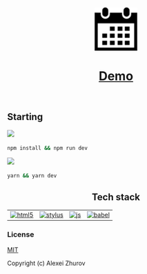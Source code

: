 <br/>
<div align="center">
  <a href="https://alexzhurov.github.io/">
    <img width="100" height="100" src="favs/favicon-96x96.png">
  </a>
</div>
<h1 align="center">
  <a href="https://alexzhurov.github.io/">
    Demo
  </a>
</h1>
<br/>

<!-- <h2 align="center">Staring</h2> -->

## Starting

<a href="https://www.npmjs.com/">
    <img width="30" src="https://cdn.worldvectorlogo.com/logos/npm.svg">
</a>

```bash
npm install && npm run dev
```

<a href="https://yarnpkg.com/en/docs/getting-started">
    <img width="30" src="https://cdn.worldvectorlogo.com/logos/yarn.svg">
</a>

```bash
yarn && yarn dev
```

<h2 align="center">Tech stack</h2>

|  |  |  |  |
|:--:|:--:|:--:|:--:|
|[![html5][html5]][html5-url]|[![stylus][stylus]][stylus-url]|[![js][js]][js-url]|[![babel][babel]][babel-url] |


### License

[MIT](http://opensource.org/licenses/MIT)

Copyright (c) Alexei Zhurov


[babel]: https://worldvectorlogo.com/logos/babel-10.svg
[babel-url]: https://babeljs.io

[html5]: https://cdn.worldvectorlogo.com/logos/html5.svg
[html5-url]: https://en.wikipedia.org/wiki/HTML5

[stylus]: https://cdn.worldvectorlogo.com/logos/stylus.svg
[stylus-url]: http://stylus-lang.com/

[js]: https://cdn.worldvectorlogo.com/logos/logo-javascript.svg
[js-url]: https://en.wikipedia.org/wiki/JavaScript

[js2]: https://cdn.worldvectorlogo.com/logos/javascript-1.svg
[js2-url]: https://en.wikipedia.org/wiki/JavaScript

[npm]: https://cdn.worldvectorlogo.com/logos/npm.svg
[npm-url]: https://www.npmjs.com/

[yarn]: https://cdn.worldvectorlogo.com/logos/yarn.svg
[yarn-url]: https://yarnpkg.com/en/docs/getting-started



